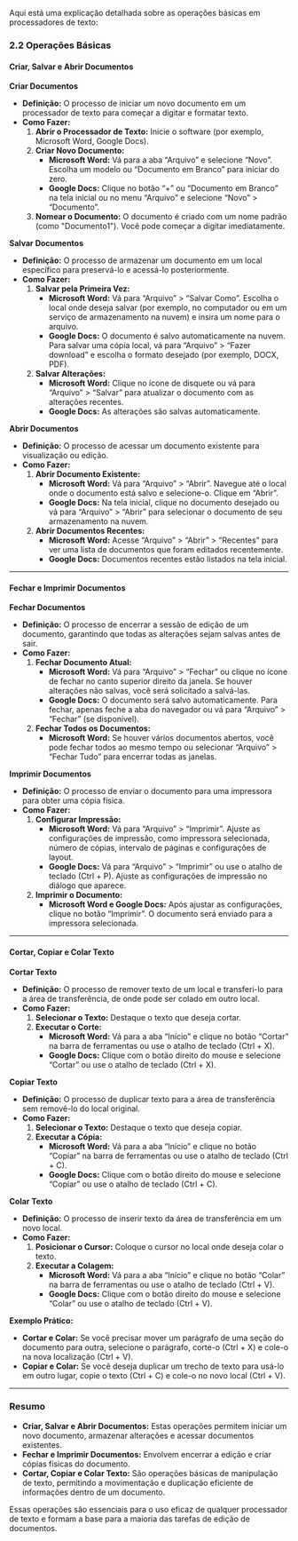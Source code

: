 Aqui está uma explicação detalhada sobre as operações básicas em processadores de texto:

### **2.2 Operações Básicas**

#### **Criar, Salvar e Abrir Documentos**

**Criar Documentos**

- **Definição:** O processo de iniciar um novo documento em um processador de texto para começar a digitar e formatar texto.
- **Como Fazer:**
  1. **Abrir o Processador de Texto:** Inicie o software (por exemplo, Microsoft Word, Google Docs).
  2. **Criar Novo Documento:**
     - **Microsoft Word:** Vá para a aba “Arquivo” e selecione “Novo”. Escolha um modelo ou “Documento em Branco” para iniciar do zero.
     - **Google Docs:** Clique no botão “+” ou “Documento em Branco” na tela inicial ou no menu “Arquivo” e selecione “Novo” > “Documento”.
  3. **Nomear o Documento:** O documento é criado com um nome padrão (como "Documento1"). Você pode começar a digitar imediatamente.

**Salvar Documentos**

- **Definição:** O processo de armazenar um documento em um local específico para preservá-lo e acessá-lo posteriormente.
- **Como Fazer:**
  1. **Salvar pela Primeira Vez:**
     - **Microsoft Word:** Vá para “Arquivo” > “Salvar Como”. Escolha o local onde deseja salvar (por exemplo, no computador ou em um serviço de armazenamento na nuvem) e insira um nome para o arquivo.
     - **Google Docs:** O documento é salvo automaticamente na nuvem. Para salvar uma cópia local, vá para “Arquivo” > “Fazer download” e escolha o formato desejado (por exemplo, DOCX, PDF).
  2. **Salvar Alterações:**
     - **Microsoft Word:** Clique no ícone de disquete ou vá para “Arquivo” > “Salvar” para atualizar o documento com as alterações recentes.
     - **Google Docs:** As alterações são salvas automaticamente.

**Abrir Documentos**

- **Definição:** O processo de acessar um documento existente para visualização ou edição.
- **Como Fazer:**
  1. **Abrir Documento Existente:**
     - **Microsoft Word:** Vá para “Arquivo” > “Abrir”. Navegue até o local onde o documento está salvo e selecione-o. Clique em “Abrir”.
     - **Google Docs:** Na tela inicial, clique no documento desejado ou vá para “Arquivo” > “Abrir” para selecionar o documento de seu armazenamento na nuvem.
  2. **Abrir Documentos Recentes:**
     - **Microsoft Word:** Acesse “Arquivo” > “Abrir” > “Recentes” para ver uma lista de documentos que foram editados recentemente.
     - **Google Docs:** Documentos recentes estão listados na tela inicial.

---

#### **Fechar e Imprimir Documentos**

**Fechar Documentos**

- **Definição:** O processo de encerrar a sessão de edição de um documento, garantindo que todas as alterações sejam salvas antes de sair.
- **Como Fazer:**
  1. **Fechar Documento Atual:**
     - **Microsoft Word:** Vá para “Arquivo” > “Fechar” ou clique no ícone de fechar no canto superior direito da janela. Se houver alterações não salvas, você será solicitado a salvá-las.
     - **Google Docs:** O documento será salvo automaticamente. Para fechar, apenas feche a aba do navegador ou vá para “Arquivo” > “Fechar” (se disponível).
  2. **Fechar Todos os Documentos:**
     - **Microsoft Word:** Se houver vários documentos abertos, você pode fechar todos ao mesmo tempo ou selecionar “Arquivo” > “Fechar Tudo” para encerrar todas as janelas.

**Imprimir Documentos**

- **Definição:** O processo de enviar o documento para uma impressora para obter uma cópia física.
- **Como Fazer:**
  1. **Configurar Impressão:**
     - **Microsoft Word:** Vá para “Arquivo” > “Imprimir”. Ajuste as configurações de impressão, como impressora selecionada, número de cópias, intervalo de páginas e configurações de layout.
     - **Google Docs:** Vá para “Arquivo” > “Imprimir” ou use o atalho de teclado (Ctrl + P). Ajuste as configurações de impressão no diálogo que aparece.
  2. **Imprimir o Documento:**
     - **Microsoft Word e Google Docs:** Após ajustar as configurações, clique no botão “Imprimir”. O documento será enviado para a impressora selecionada.

---

#### **Cortar, Copiar e Colar Texto**

**Cortar Texto**

- **Definição:** O processo de remover texto de um local e transferi-lo para a área de transferência, de onde pode ser colado em outro local.
- **Como Fazer:**
  1. **Selecionar o Texto:** Destaque o texto que deseja cortar.
  2. **Executar o Corte:**
     - **Microsoft Word:** Vá para a aba “Início” e clique no botão “Cortar” na barra de ferramentas ou use o atalho de teclado (Ctrl + X).
     - **Google Docs:** Clique com o botão direito do mouse e selecione “Cortar” ou use o atalho de teclado (Ctrl + X).

**Copiar Texto**

- **Definição:** O processo de duplicar texto para a área de transferência sem removê-lo do local original.
- **Como Fazer:**
  1. **Selecionar o Texto:** Destaque o texto que deseja copiar.
  2. **Executar a Cópia:**
     - **Microsoft Word:** Vá para a aba “Início” e clique no botão “Copiar” na barra de ferramentas ou use o atalho de teclado (Ctrl + C).
     - **Google Docs:** Clique com o botão direito do mouse e selecione “Copiar” ou use o atalho de teclado (Ctrl + C).

**Colar Texto**

- **Definição:** O processo de inserir texto da área de transferência em um novo local.
- **Como Fazer:**
  1. **Posicionar o Cursor:** Coloque o cursor no local onde deseja colar o texto.
  2. **Executar a Colagem:**
     - **Microsoft Word:** Vá para a aba “Início” e clique no botão “Colar” na barra de ferramentas ou use o atalho de teclado (Ctrl + V).
     - **Google Docs:** Clique com o botão direito do mouse e selecione “Colar” ou use o atalho de teclado (Ctrl + V).

**Exemplo Prático:**
   - **Cortar e Colar:** Se você precisar mover um parágrafo de uma seção do documento para outra, selecione o parágrafo, corte-o (Ctrl + X) e cole-o na nova localização (Ctrl + V).
   - **Copiar e Colar:** Se você deseja duplicar um trecho de texto para usá-lo em outro lugar, copie o texto (Ctrl + C) e cole-o no novo local (Ctrl + V).

---

### **Resumo**

- **Criar, Salvar e Abrir Documentos:** Estas operações permitem iniciar um novo documento, armazenar alterações e acessar documentos existentes.
- **Fechar e Imprimir Documentos:** Envolvem encerrar a edição e criar cópias físicas do documento.
- **Cortar, Copiar e Colar Texto:** São operações básicas de manipulação de texto, permitindo a movimentação e duplicação eficiente de informações dentro de um documento.

Essas operações são essenciais para o uso eficaz de qualquer processador de texto e formam a base para a maioria das tarefas de edição de documentos.

